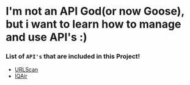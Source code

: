 <h1> I'm not an API God(or now Goose), but i want to learn how to manage and use API's :)</h1>

<h3>List of <code>API's</code> that are included in this Project!</h3>
<ul>
    <li><a href="https://urlscan.io/docs/api/">URLScan</a>
    <li><a href="https://www.iqair.com">IQAir</a>
</ul>
